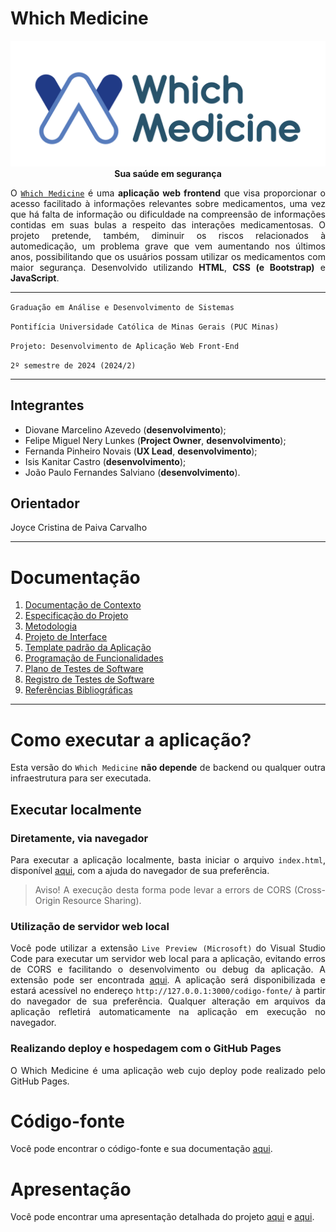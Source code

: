 <div align="justify">

# Which Medicine

<div align="center">

![](documentos/img/logo.png)
**Sua saúde em segurança**

</div>

O [`Which Medicine`](https://icei-puc-minas-pmv-ads.github.io/pmv-ads-2024-2-e1-proj-web-t1-pmv-ads-2024-2-e1-whichmedicine/src/) é uma **aplicação web frontend** que visa proporcionar o acesso facilitado à informações relevantes sobre medicamentos, uma vez que há falta de informação ou dificuldade na compreensão de informações contidas em suas bulas a respeito das interações medicamentosas. O projeto pretende, também, diminuir os riscos relacionados à automedicação, um problema grave que vem aumentando nos últimos anos, possibilitando que os usuários possam utilizar os medicamentos com maior segurança. Desenvolvido utilizando **HTML**, **CSS (e Bootstrap)** e **JavaScript**.

<hr>

`Graduação em Análise e Desenvolvimento de Sistemas`

`Pontifícia Universidade Católica de Minas Gerais (PUC Minas)`

`Projeto: Desenvolvimento de Aplicação Web Front-End`

`2º semestre de 2024 (2024/2)`

<hr>

## Integrantes

* Diovane Marcelino Azevedo (**desenvolvimento**);
* Felipe Miguel Nery Lunkes (**Project Owner**, **desenvolvimento**);
* Fernanda Pinheiro Novais (**UX Lead**, **desenvolvimento**);
* Isis Kanitar Castro (**desenvolvimento**);
* João Paulo Fernandes Salviano (**desenvolvimento**).

## Orientador

Joyce Cristina de Paiva Carvalho

<hr>

# Documentação

<ol>
<li><a href="documentos/01-Documentação de Contexto.md"> Documentação de Contexto</a></li>
<li><a href="documentos/02-Especificação do Projeto.md"> Especificação do Projeto</a></li>
<li><a href="documentos/03-Metodologia.md"> Metodologia</a></li>
<li><a href="documentos/04-Projeto de Interface.md"> Projeto de Interface</a></li>
<li><a href="documentos/05-Template padrão da Aplicação.md"> Template padrão da Aplicação</a></li>
<li><a href="documentos/06-Programação de Funcionalidades.md"> Programação de Funcionalidades</a></li>
<li><a href="documentos/07-Plano de Testes de Software.md"> Plano de Testes de Software</a></li>
<li><a href="documentos/08-Registro de Testes de Software.md"> Registro de Testes de Software</a></li>
<li><a href="documentos/09-Referências.md"> Referências Bibliográficas</a></li>
</ol>

<hr>

# Como executar a aplicação?

Esta versão do `Which Medicine` **não depende** de backend ou qualquer outra infraestrutura para ser executada.

## Executar localmente

### Diretamente, via navegador

Para executar a aplicação localmente, basta iniciar o arquivo `index.html`, disponível [aqui](codigo-fonte/index.html), com a ajuda do navegador de sua preferência.

> Aviso! A execução desta forma pode levar a errors de CORS (Cross-Origin Resource Sharing).

### Utilização de servidor web local

Você pode utilizar a extensão `Live Preview (Microsoft)` do Visual Studio Code para executar um servidor web local para a aplicação, evitando erros de CORS e facilitando o desenvolvimento ou debug da aplicação. A extensão pode ser encontrada [aqui](https://marketplace.visualstudio.com/items?itemName=ms-vscode.live-server). A aplicação será disponibilizada e estará acessível no endereço `http://127.0.0.1:3000/codigo-fonte/` à partir do navegador de sua preferência. Qualquer alteração em arquivos da aplicação refletirá automaticamente na aplicação em execução no navegador.

### Realizando deploy e hospedagem com o GitHub Pages

O Which Medicine é uma aplicação web cujo deploy pode realizado pelo GitHub Pages.

# Código-fonte

Você pode encontrar o código-fonte e sua documentação [aqui](codigo-fonte/README.md).

# Apresentação

Você pode encontrar uma apresentação detalhada do projeto [aqui](apresentacao/README.md) e [aqui](apresentacao).

</div>
